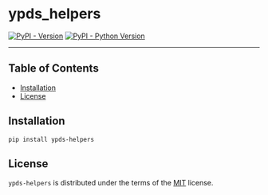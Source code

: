 # ypds_helpers

[![PyPI - Version](https://img.shields.io/pypi/v/ypds-helpers.svg)](https://pypi.org/project/ypds-helpers)
[![PyPI - Python Version](https://img.shields.io/pypi/pyversions/ypds-helpers.svg)](https://pypi.org/project/ypds-helpers)

-----

## Table of Contents

- [Installation](#installation)
- [License](#license)

## Installation

```console
pip install ypds-helpers
```

## License

`ypds-helpers` is distributed under the terms of the [MIT](https://spdx.org/licenses/MIT.html) license.
